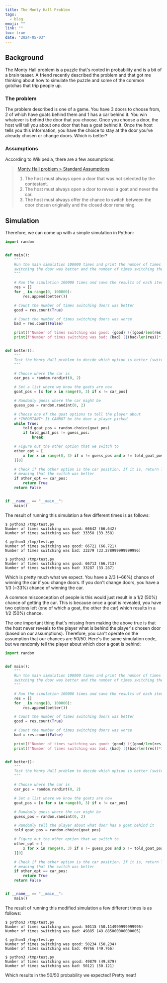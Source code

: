 ```yaml
---
title: The Monty Hall Problem
tags:
  - blog
emoji: ""
link: ""
toc: true
date: "2024-05-03"
---
```


## Background

The Monty Hall problem is a puzzle that's rooted in probability and is a bit of a brain
teaser. A friend recently described the problem and that got me thinking about how
to simulate the puzzle and some of the common gotchas that trip people up.

### The problem

The problem described is one of a game. You have 3 doors to choose from,
2 of which have goats behind them and 1 has a car behind it. You win whatever is
behind the door that you choose. Once you choose a door, the host will tell you
about one door that has a goat behind it. Once the host tells you this information,
you have the choice to stay at the door you've already chosen or change doors. Which
is better?

### Assumptions

According to Wikipedia, there are a few assumptions:

> [Monty Hall problem > Standard Assumptions](https://en.wikipedia.org/wiki/Monty_Hall_problem#Standard_assumptions)
> 1. The host must always open a door that was not selected by the contestant.
> 2. The host must always open a door to reveal a goat and never the car.
> 3. The host must always offer the chance to switch between the door chosen originally and the
> closed door remaining.

## Simulation

Therefore, we can come up with a simple simulation in Python:

```python
import random


def main():
    """
    Run the main simulation 100000 times and print the number of times
    switching the door was better and the number of times switching the door was worse
    """

    # Run the simulation 100000 times and save the results of each iteration
    res = []
    for _ in range(0, 100000):
        res.append(better())

    # Count the number of times switching doors was better
    good = res.count(True)

    # Count the number of times switching doors was worse
    bad = res.count(False)

    print(f"Number of times switching was good: {good} ({(good/len(res))*100})")
    print(f"Number of times switching was bad: {bad} ({(bad/len(res))*100})")


def better():
    """
    Test the Monty Hall problem to decide which option is better (switching doors or not)
    """

    # Choose where the car is
    car_pos = random.randint(0, 2)

    # Set a list where we know the goats are now
    goat_pos = [x for x in range(0, 3) if x != car_pos]

    # Randomly guess where the car might be
    guess_pos = random.randint(0, 2)

    # Choose one of the goat options to tell the player about
    # *IMPORTANT* It CANNOT be the door a player picked
    while True:
        told_goat_pos = random.choice(goat_pos)
        if told_goat_pos != guess_pos:
            break

    # Figure out the other option that we switch to
    other_opt = [
        x for x in range(0, 3) if x != guess_pos and x != told_goat_pos
    ][0]

    # Check if the other option is the car position. If it is, return True
    # meaning that the switch was better
    if other_opt == car_pos:
        return True
    return False


if __name__ == "__main__":
    main()
```

The result of running this simulation a few different times is as follows:

```text
$ python3 /tmp/test.py
Number of times switching was good: 66642 (66.642)
Number of times switching was bad: 33358 (33.358)

$ python3 /tmp/test.py
Number of times switching was good: 66721 (66.721)
Number of times switching was bad: 33279 (33.278999999999996)

$ python3 /tmp/test.py
Number of times switching was good: 66713 (66.713)
Number of times switching was bad: 33287 (33.287)
```

Which is pretty much what we expect. You have a 2/3 (~66%) chance of winning the car if you
change doors. If you don't change doors, you have a 1/3 (~33%) chance of winning the car.

A common misconception of people is this would just result in a 1/2 (50%) chance of getting the car. This is because once a goat is revealed, you have two options left
(one of which a goat, the other the car) which results in a 1/2 (50%) chance.

The one important thing that's missing from making the above true is that the host never
reveals to the player what is behind the player's chosen door (based on our assumptions).
Therefore, you can't operate on the assumption that our chances are 50/50. Here's the same simulation code, but we randomly tell the player about which door a goat is behind:

```python
import random


def main():
    """
    Run the main simulation 100000 times and print the number of times
    switching the door was better and the number of times switching the door was worse
    """

    # Run the simulation 100000 times and save the results of each iteration
    res = []
    for _ in range(0, 100000):
        res.append(better())

    # Count the number of times switching doors was better
    good = res.count(True)

    # Count the number of times switching doors was worse
    bad = res.count(False)

    print(f"Number of times switching was good: {good} ({(good/len(res))*100})")
    print(f"Number of times switching was bad: {bad} ({(bad/len(res))*100})")


def better():
    """
    Test the Monty Hall problem to decide which option is better (switching doors or not)
    """

    # Choose where the car is
    car_pos = random.randint(0, 2)

    # Set a list where we know the goats are now
    goat_pos = [x for x in range(0, 3) if x != car_pos]

    # Randomly guess where the car might be
    guess_pos = random.randint(0, 2)

    # Randomly tell the player about what door has a goat behind it
    told_goat_pos = random.choice(goat_pos)

    # Figure out the other option that we switch to
    other_opt = [
        x for x in range(0, 3) if x != guess_pos and x != told_goat_pos
    ][0]

    # Check if the other option is the car position. If it is, return True
    # meaning that the switch was better
    if other_opt == car_pos:
        return True
    return False


if __name__ == "__main__":
    main()
```

The result of running this modified simulation a few different times is as follows:

```text
$ python3 /tmp/test.py
Number of times switching was good: 50115 (50.114999999999995)
Number of times switching was bad: 49885 (49.885000000000005)

$ python3 /tmp/test.py
Number of times switching was good: 50234 (50.234)
Number of times switching was bad: 49766 (49.766)

$ python3 /tmp/test.py
Number of times switching was good: 49879 (49.879)
Number of times switching was bad: 50121 (50.121)
```

Which results in the 50/50 probability we expected! Pretty neat!